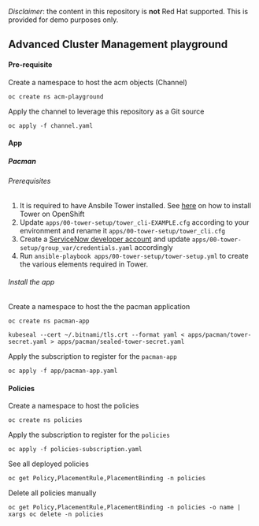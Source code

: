 _Disclaimer_: the content in this repository is **not** Red Hat supported. This is provided for demo purposes only.

## Advanced Cluster Management playground

#### Pre-requisite

Create a namespace to host the acm objects (Channel)

	oc create ns acm-playground

Apply the channel to leverage this repository as a Git source		

	oc apply -f channel.yaml

#### App

##### Pacman

###### Prerequisites
1. It is required to have Ansbile Tower installed. See [here](https://releases.ansible.com/ansible-tower/setup_openshift/) on how to install Tower on OpenShift
2. Update `apps/00-tower-setup/tower_cli-EXAMPLE.cfg` according to your environment and rename it `apps/00-tower-setup/tower_cli.cfg`
3. Create a [ServiceNow developer account](https://developer.servicenow.com/dev.do) and update `apps/00-tower-setup/group_var/credentials.yaml` accordingly
4. Run `ansible-playbook apps/00-tower-setup/tower-setup.yml` to create the various elements required in Tower.

###### Install the app
Create a namespace to host the the pacman application

	oc create ns pacman-app

	kubeseal --cert ~/.bitnami/tls.crt --format yaml < apps/pacman/tower-secret.yaml > apps/pacman/sealed-tower-secret.yaml

Apply the subscription to register for the `pacman-app`

	oc apply -f app/pacman-app.yaml

#### Policies

Create a namespace to host the policies

	oc create ns policies

Apply the subscription to register for the `policies`

	oc apply -f policies-subscription.yaml

See all deployed policies

	oc get Policy,PlacementRule,PlacementBinding -n policies

Delete all policies manually

	oc get Policy,PlacementRule,PlacementBinding -n policies -o name | xargs oc delete -n policies
